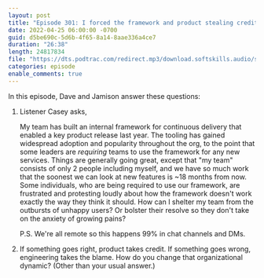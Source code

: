 ```yaml
---
layout: post
title: "Episode 301: I forced the framework and product stealing credit"
date: 2022-04-25 06:00:00 -0700
guid: d5be690c-5d6b-4f65-8a14-8aae336a4ce7
duration: "26:38"
length: 24817834
file: "https://dts.podtrac.com/redirect.mp3/download.softskills.audio/sse-301.mp3"
categories: episode
enable_comments: true
---
```


In this episode, Dave and Jamison answer these questions:

1. Listener Casey asks,
   
   My team has built an internal framework for continuous delivery that enabled a key product release last year. The tooling has gained widespread adoption and popularity throughout the org, to the point that some leaders are _requiring_ teams to use the framework for any new services. Things are generally going great, except that "my team" consists of only 2 people including myself, and we have so much work that the soonest we can look at new features is ~18 months from now. Some individuals, who are being required to use our framework, are frustrated and protesting loudly about how the framework doesn't work exactly the way they think it should. How can I shelter my team from the outbursts of unhappy users? Or bolster their resolve so they don't take on the anxiety of growing pains?
   
   P.S. We're all remote so this happens 99% in chat channels and DMs.

2. If something goes right, product takes credit. If something goes wrong, engineering takes the blame. How do you change that organizational dynamic? (Other than your usual answer.)

